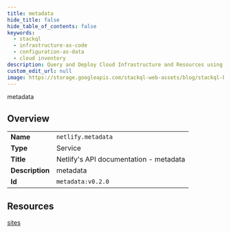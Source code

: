 ```yaml
---
title: metadata
hide_title: false
hide_table_of_contents: false
keywords:
  - stackql
  - infrastructure-as-code
  - configuration-as-data
  - cloud inventory
description: Query and Deploy Cloud Infrastructure and Resources using SQL
custom_edit_url: null
image: https://storage.googleapis.com/stackql-web-assets/blog/stackql-blog-post-featured-image.png
---
```

metadata  
    

## Overview
<table><tbody>
<tr><td><b>Name</b></td><td><code>netlify.metadata</code></td></tr>
<tr><td><b>Type</b></td><td>Service</td></tr>
<tr><td><b>Title</b></td><td>Netlify's API documentation - metadata</td></tr>
<tr><td><b>Description</b></td><td>metadata</td></tr>
<tr><td><b>Id</b></td><td><code>metadata:v0.2.0</code></td></tr>
</tbody></table>

## Resources
<div class="row">
<div class="providerDocColumn">
<a href="/providers/netlify/metadata/sites/">sites</a><br />
</div>
<div class="providerDocColumn">
</div>
</div>
